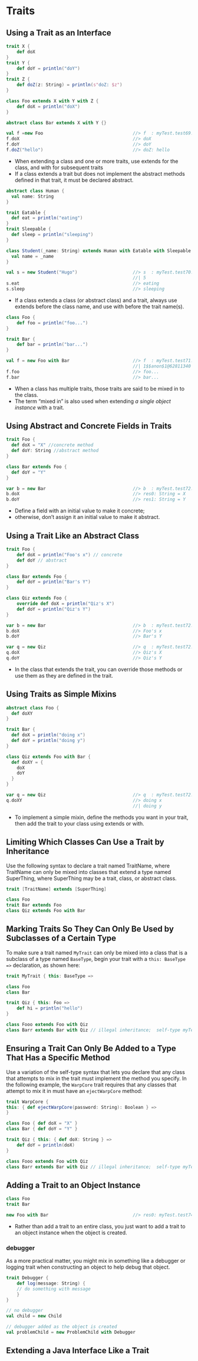 # Traits

## Using a Trait as an Interface
```scala
trait X {
	def doX
}
trait Y {
	def doY = println("doY")
}
trait Z {
	def doZ(z: String) = println(s"doZ: $z")
}

class Foo extends X with Y with Z {
	def doX = println("doX")
}

abstract class Bar extends X with Y {}

val f =new Foo                                  //> f  : myTest.test69.Foo = myTest.test69$$anonfun$main$1$Foo$1@2faa819
f.doX                                           //> doX
f.doY                                           //> doY
f.doZ("hello")                                  //> doZ: hello
```
- When extending a class and one or more traits, use extends for the class, and with for subsequent traits
- If a class extends a trait but does not implement the abstract methods defined in that trait, it must be declared abstract.

```scala
abstract class Human {
  val name: String
}

trait Eatable {
  def eat = println("eating")
}
trait Sleepable {
  def sleep = println("sleeping")
}

class Student(_name: String) extends Human with Eatable with Sleepable {
  val name = _name
}

val s = new Student("Hugo")                     //> s  : myTest.test70.Student = myTest.test70$$anonfun$main$1$Student$1@7b888da
                                                //| 5
s.eat                                           //> eating
s.sleep                                         //> sleeping
```
-  If a class extends a class (or abstract class) and a trait, always use extends before the class name, and use with before the trait name(s).

```scala
class Foo {
	def foo = println("foo...")
}

trait Bar {
	def bar = println("bar...")
}

val f = new Foo with Bar                        //> f  : myTest.test71.Foo with myTest.test71.Bar = myTest.test71$$anonfun$main$
                                                //| 1$$anon$1@62811340
f.foo                                           //> foo...
f.bar                                           //> bar...
```
- When a class has multiple traits, those traits are said to be mixed in to the class.
- The term “mixed in” is also used when extending *a single object instance* with a trait.

## Using Abstract and Concrete Fields in Traits

```scala
trait Foo {
  def doX = "X" //concrete method
  def doY: String //abstract method
}

class Bar extends Foo {
  def doY = "Y"
}

var b = new Bar                                 //> b  : myTest.test72.Bar = myTest.test72$$anonfun$main$1$Bar$1@2e095b5c
b.doX                                           //> res0: String = X
b.doY                                           //> res1: String = Y
```
- Define a field with an initial value to make it concrete;
- otherwise, don’t assign it an initial value to make it abstract. 

## Using a Trait Like an Abstract Class
```scala
trait Foo {
	def doX = println("Foo's x") // concrete
	def doY // abstract
}

class Bar extends Foo {
	def doY = println("Bar's Y")
}

class Qiz extends Foo {
	override def doX = println("Qiz's X")
	def doY = println("Qiz's Y")
}

var b = new Bar                                 //> b  : myTest.test72.Bar = myTest.test72$$anonfun$main$1$Bar$1@7f81f91a
b.doX                                           //> Foo's x
b.doY                                           //> Bar's Y

var q = new Qiz                                 //> q  : myTest.test72.Qiz = myTest.test72$$anonfun$main$1$Qiz$1@40dd550c
q.doX                                           //> Qiz's X
q.doY                                           //> Qiz's Y
```
- In the class that extends the trait, you can override those methods or use them as they are defined in the trait.

## Using Traits as Simple Mixins

```scala
abstract class Foo {
  def doXY
}

trait Bar {
  def doX = println("doing x")
  def doY = println("doing y")
}

class Qiz extends Foo with Bar {
  def doXY = {
    doX
    doY
  }
}

var q = new Qiz                                 //> q  : myTest.test72.Qiz = myTest.test72$$anonfun$main$1$Qiz$1@1a7811df
q.doXY                                          //> doing x
                                                //| doing y
```
- To implement a simple mixin, define the methods you want in your trait, then add the trait to your class using extends or with.

## Limiting Which Classes Can Use a Trait by Inheritance

Use the following syntax to declare a trait named TraitName, where TraitName can only be mixed into classes that extend a type named SuperThing, where SuperThing may be a trait, class, or abstract class.
```scala
trait [TraitName] extends [SuperThing]
```

```scala
class Foo
trait Bar extends Foo
class Qiz extends Foo with Bar
```

## Marking Traits So They Can Only Be Used by Subclasses of a Certain Type

To make sure a trait named `MyTrait` can only be mixed into a class that is a subclass of a type named `BaseType`, begin your trait with a `this: BaseType =>` declaration, as shown here:
```scala
trait MyTrait { this: BaseType =>
```

```scala
class Foo
class Bar

trait Qiz { this: Foo =>
	def hi = println("hello")
}

class Fooo extends Foo with Qiz
class Barr extends Bar with Qiz // illegal inheritance;  self-type myTest.test73.Barr does not conform to myTest.test73.Qiz's selftype myTest.test73.Qiz with myTest.test73.Foo
```

## Ensuring a Trait Can Only Be Added to a Type That Has a Specific Method
Use a variation of the self-type syntax that lets you declare that any class that attempts to mix in the trait must implement the method you specify.
In the following example, the `WarpCore` trait requires that any classes that attempt to mix it in must have an `ejectWarpCore` method:
```scala
trait WarpCore {
this: { def ejectWarpCore(password: String): Boolean } =>
}
```

```scala
class Foo { def doX = "X" }
class Bar { def doY = "Y" }

trait Qiz { this: { def doX: String } =>
	def doY = println(doX)
}

class Fooo extends Foo with Qiz
class Barr extends Bar with Qiz // illegal inheritance;  self-type myTest.test73.Barr does not conform to myTest.test73.Qiz's selftype myTest.test73.Qiz with AnyRef{def doX: String}
```

## Adding a Trait to an Object Instance

```scala
class Foo
trait Bar

new Foo with Bar                                //> res0: myTest.test74.Foo with myTest.test74.Bar myTest.test74$$anonfun$main$1$$anon$1@2e7f4425
```
- Rather than add a trait to an entire class, you just want to add a trait to an object instance when the object is created.

### debugger
As a more practical matter, you might mix in something like a debugger or logging trait when constructing an object to help debug that object.

```scala
trait Debugger {
	def log(message: String) {
    // do something with message
	}
}

// no debugger
val child = new Child

// debugger added as the object is created
val problemChild = new ProblemChild with Debugger
```

## Extending a Java Interface Like a Trait
